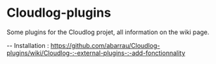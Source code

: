 # Cloudlog-plugins
Some plugins for the Cloudlog projet, all information on the wiki page. 

-- Installation : https://github.com/abarrau/Cloudlog-plugins/wiki/Cloudlog-:-external-plugins-:-add-fonctionnality
